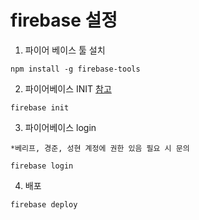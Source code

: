 # firebase 설정

1. 파이어 베이스 툴 설치
```
npm install -g firebase-tools
```

2. 파이어베이스 INIT [참고](https://spiralmoon.tistory.com/entry/Firebase-%ED%8C%8C%EC%9D%B4%EC%96%B4%EB%B2%A0%EC%9D%B4%EC%8A%A4%EB%A1%9C-%ED%98%B8%EC%8A%A4%ED%8C%85%ED%95%98%EA%B8%B0)
```
firebase init
```


3. 파이어베이스 login
```
*베리프, 경준, 성현 계정에 권한 있음 필요 시 문의

firebase login
```


4. 배포
```
firebase deploy
```
